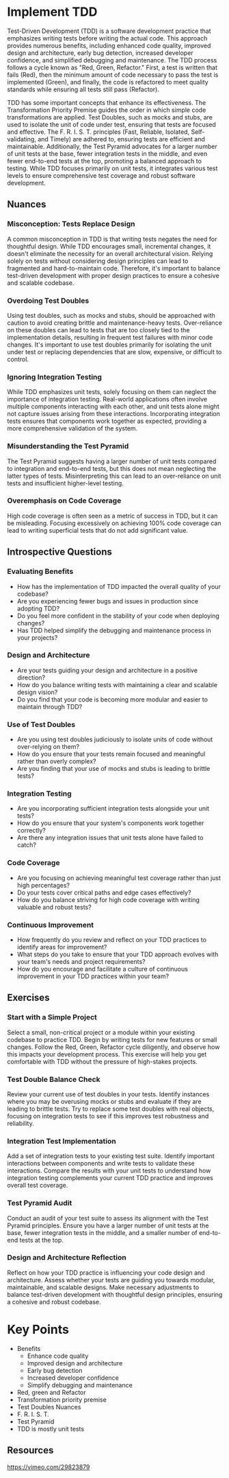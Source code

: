 # Implement TDD

Test-Driven Development (TDD) is a software development practice that emphasizes writing tests before writing the actual code.
This approach provides numerous benefits, including enhanced code quality, improved design and architecture, early bug detection, increased developer confidence, and simplified debugging and maintenance.
The TDD process follows a cycle known as "Red, Green, Refactor."
First, a test is written that fails (Red), then the minimum amount of code necessary to pass the test is implemented (Green), and finally, the code is refactored to meet quality standards while ensuring all tests still pass (Refactor).

TDD has some important concepts that enhance its effectiveness. The Transformation Priority Premise guides the order in which simple code transformations are applied. Test Doubles, such as mocks and stubs, are used to isolate the unit of code under test, ensuring that tests are focused and effective. The F. R. I. S. T. principles (Fast, Reliable, Isolated, Self-validating, and Timely) are adhered to, ensuring tests are efficient and maintainable. Additionally, the Test Pyramid advocates for a larger number of unit tests at the base, fewer integration tests in the middle, and even fewer end-to-end tests at the top, promoting a balanced approach to testing. While TDD focuses primarily on unit tests, it integrates various test levels to ensure comprehensive test coverage and robust software development.

## Nuances

### Misconception: Tests Replace Design

A common misconception in TDD is that writing tests negates the need for thoughtful design.
While TDD encourages small, incremental changes, it doesn't eliminate the necessity for an overall architectural vision.
Relying solely on tests without considering design principles can lead to fragmented and hard-to-maintain code.
Therefore, it's important to balance test-driven development with proper design practices to ensure a cohesive and scalable codebase.

### Overdoing Test Doubles

Using test doubles, such as mocks and stubs, should be approached with caution to avoid creating brittle and maintenance-heavy tests.
Over-reliance on these doubles can lead to tests that are too closely tied to the implementation details, resulting in frequent test failures with minor code changes.
It's important to use test doubles primarily for isolating the unit under test or replacing dependencies that are slow, expensive, or difficult to control.

### Ignoring Integration Testing

While TDD emphasizes unit tests, solely focusing on them can neglect the importance of integration testing.
Real-world applications often involve multiple components interacting with each other, and unit tests alone might not capture issues arising from these interactions.
Incorporating integration tests ensures that components work together as expected, providing a more comprehensive validation of the system.

### Misunderstanding the Test Pyramid

The Test Pyramid suggests having a larger number of unit tests compared to integration and end-to-end tests, but this does not mean neglecting the latter types of tests.
Misinterpreting this can lead to an over-reliance on unit tests and insufficient higher-level testing.

### Overemphasis on Code Coverage

High code coverage is often seen as a metric of success in TDD, but it can be misleading. Focusing excessively on achieving 100% code coverage can lead to writing superficial tests that do not add significant value.

## Introspective Questions

### Evaluating Benefits

* How has the implementation of TDD impacted the overall quality of your codebase?
* Are you experiencing fewer bugs and issues in production since adopting TDD?
* Do you feel more confident in the stability of your code when deploying changes?
* Has TDD helped simplify the debugging and maintenance process in your projects?

### Design and Architecture

* Are your tests guiding your design and architecture in a positive direction?
* How do you balance writing tests with maintaining a clear and scalable design vision?
* Do you find that your code is becoming more modular and easier to maintain through TDD?

### Use of Test Doubles

* Are you using test doubles judiciously to isolate units of code without over-relying on them?
* How do you ensure that your tests remain focused and meaningful rather than overly complex?
* Are you finding that your use of mocks and stubs is leading to brittle tests?

### Integration Testing

* Are you incorporating sufficient integration tests alongside your unit tests?
* How do you ensure that your system's components work together correctly?
* Are there any integration issues that unit tests alone have failed to catch?

### Code Coverage

* Are you focusing on achieving meaningful test coverage rather than just high percentages?
* Do your tests cover critical paths and edge cases effectively?
* How do you balance striving for high code coverage with writing valuable and robust tests?

### Continuous Improvement

* How frequently do you review and reflect on your TDD practices to identify areas for improvement?
* What steps do you take to ensure that your TDD approach evolves with your team's needs and project requirements?
* How do you encourage and facilitate a culture of continuous improvement in your TDD practices within your team?

## Exercises

### Start with a Simple Project

Select a small, non-critical project or a module within your existing codebase to practice TDD. Begin by writing tests for new features or small changes.
Follow the Red, Green, Refactor cycle diligently, and observe how this impacts your development process.
This exercise will help you get comfortable with TDD without the pressure of high-stakes projects.

### Test Double Balance Check

Review your current use of test doubles in your tests. Identify instances where you may be overusing mocks or stubs and evaluate if they are leading to brittle tests.
Try to replace some test doubles with real objects, focusing on integration tests to see if this improves test robustness and reliability.

### Integration Test Implementation

Add a set of integration tests to your existing test suite.
Identify important interactions between components and write tests to validate these interactions. Compare the results with your unit tests to understand how integration testing complements your current TDD practice and improves overall test coverage.

### Test Pyramid Audit

Conduct an audit of your test suite to assess its alignment with the Test Pyramid principles. Ensure you have a larger number of unit tests at the base, fewer integration tests in the middle, and a smaller number of end-to-end tests at the top.

### Design and Architecture Reflection

Reflect on how your TDD practice is influencing your code design and architecture.
Assess whether your tests are guiding you towards modular, maintainable, and scalable designs. Make necessary adjustments to balance test-driven development with thoughtful design principles, ensuring a cohesive and robust codebase.

# Key Points

* Benefits
    * Enhance code quality
    * Improved design and architecture
    * Early bug detection
    * Increased developer confidence
    * Simplify debugging and maintenance
* Red, green and Refactor
* Transformation priority premise
* Test Doubles Nuances
* F. R. I. S. T.
* Test Pyramid
* TDD is mostly unit tests

## Resources

https://vimeo.com/29823879
